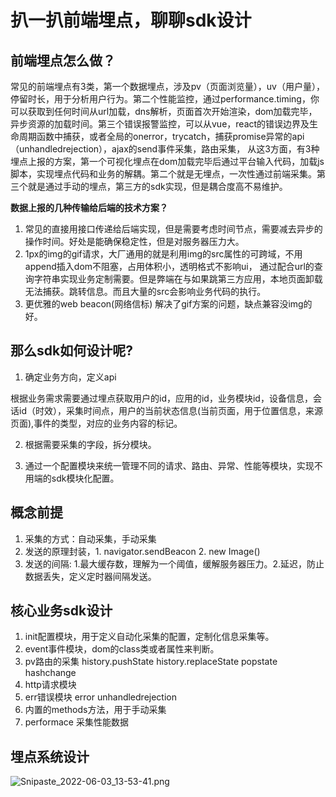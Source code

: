 # 扒一扒前端埋点，聊聊sdk设计

## 前端埋点怎么做？
常见的前端埋点有3类，第一个数据埋点，涉及pv（页面浏览量），uv（用户量），停留时长，用于分析用户行为。第二个性能监控，通过performance.timing，你可以获取到任何时间从url加载，dns解析，页面首次开始渲染，dom加载完毕，异步资源的加载时间。第三个错误报警监控，可以从vue，react的错误边界及生命周期函数中捕获，或者全局的onerror，trycatch，捕获promise异常的api（unhandledrejection），ajax的send事件采集，路由采集， 从这3方面，有3种埋点上报的方案，第一个可视化埋点在dom加载完毕后通过平台输入代码，加载js脚本，实现埋点代码和业务的解耦。第二个就是无埋点，一次性通过前端采集。第三个就是通过手动的埋点，第三方的sdk实现，但是耦合度高不易维护。

**数据上报的几种传输给后端的技术方案？**
1. 常见的直接用接口传递给后端实现，但是需要考虑时间节点，需要减去异步的操作时间。好处是能确保稳定性，但是对服务器压力大。
2. 1px的img的gif请求，大厂通用的就是利用img的src属性的可跨域，不用append插入dom不阻塞，占用体积小，透明格式不影响ui， 通过配合url的查询字符串实现业务定制需要。但是弊端在与如果跳第三方应用，本地页面卸载无法捕获。跳转信息。而且大量的src会影响业务代码的执行。
3. 更优雅的web beacon(网络信标)  解决了gif方案的问题，缺点兼容没img的好。

## 那么sdk如何设计呢?

1. 确定业务方向，定义api

根据业务需求需要通过埋点获取用户的id，应用的id，业务模块id，设备信息，会话id（时效），采集时间点，用户的当前状态信息(当前页面，用于位置信息，来源页面),事件的类型，对应的业务内容的标记。

2. 根据需要采集的字段，拆分模块。

3. 通过一个配置模块来统一管理不同的请求、路由、异常、性能等模块，实现不用端的sdk模块化配置。

## 概念前提

1. 采集的方式：自动采集，手动采集
2. 发送的原理封装，1.  navigator.sendBeacon   2. new Image()
3. 发送的间隔: 1.最大缓存数，理解为一个阈值，缓解服务器压力。2.延迟，防止数据丢失，定义定时器间隔发送。
   

## 核心业务sdk设计

1. init配置模块，用于定义自动化采集的配置，定制化信息采集等。
2. event事件模块，dom的class类或者属性来判断。
3. pv路由的采集  history.pushState history.replaceState  popstate hashchange
4. http请求模块
5. err错误模块  error unhandledrejection
6. 内置的methods方法，用于手动采集
7. performace 采集性能数据

## 埋点系统设计


![Snipaste_2022-06-03_13-53-41.png](https://p3-juejin.byteimg.com/tos-cn-i-k3u1fbpfcp/3b21866da50f4ec4b24310321b4d94dc~tplv-k3u1fbpfcp-watermark.image?)



